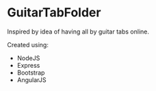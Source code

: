 # GuitarTabFolder

Inspired by idea of having all by guitar tabs online.

Created using:
- NodeJS
- Express
- Bootstrap
- AngularJS
